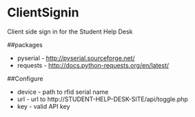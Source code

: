 ClientSignin
============

Client side sign in for the Student Help Desk 

##packages
- pyserial - http://pyserial.sourceforge.net/
- requests - http://docs.python-requests.org/en/latest/

##Configure

- device - path to rfid serial name
- url - url to http://STUDENT-HELP-DESK-SITE/api/toggle.php
- key - valid API key
